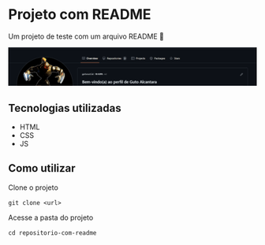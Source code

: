 # Projeto com README
Um projeto de teste com um arquivo README 🚀

 [<img src="./tela.gif" alt="gif da tela inicial do projeto README"/>](http://google.com)



## Tecnologias utilizadas
- HTML
- CSS
- JS

## Como utilizar

Clone o projeto
```
git clone <url>
```

Acesse a pasta do projeto
```
cd repositorio-com-readme
```